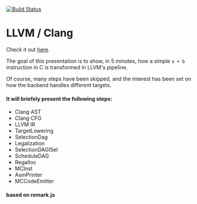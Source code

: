 [![Build Status](https://travis-ci.org/thegameg/llvm-life.svg?branch=master)](https://travis-ci.org/thegameg/llvm-life)

# LLVM / Clang

Check it out [here](https://thegameg.github.io/llvm-life/).

The goal of this presentation is to show, in 5 minutes, how a simple `a + b`
instruction in C is transformed in LLVM's pipeline.

Of course, many steps have been skipped, and the interest has been set on how
the backend handles different targets.

#### It will briefely present the following steps:

* Clang AST
* Clang CFG
* LLVM IR
* TargetLowering
* SelectionDag
* Legalization
* SelectionDAGISel
* ScheduleDAG
* Regalloc
* MCInst
* AsmPrinter
* MCCodeEmitter

#### based on remark.js
